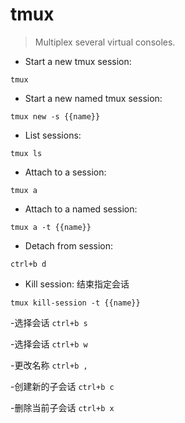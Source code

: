 # tmux

> Multiplex several virtual consoles.

- Start a new tmux session:

`tmux`

- Start a new named tmux session:

`tmux new -s {{name}}`

- List sessions:

`tmux ls`

- Attach to a session:

`tmux a`

- Attach to a named session:

`tmux a -t {{name}}`

- Detach from session:

`ctrl+b d`

- Kill session: 结束指定会话

`tmux kill-session -t {{name}}` 

-选择会话 
`ctrl+b s`

-选择会话
`ctrl+b w`

-更改名称
`ctrl+b ,`

-创建新的子会话
`ctrl+b c`

-删除当前子会话
`ctrl+b x`
